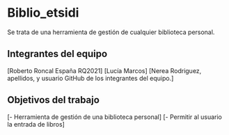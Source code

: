 # Biblio_etsidi

Se trata de una herramienta de gestión de cualquier biblioteca personal.

## Integrantes del equipo

[Roberto Roncal España RQ2021]
[Lucía Marcos]
[Nerea Rodriguez, apellidos, y usuario GitHub de los integrantes del equipo.]

## Objetivos del trabajo

[- Herramienta de gestión de una biblioteca personal]
[- Permitir al usuario la entrada de libros]
